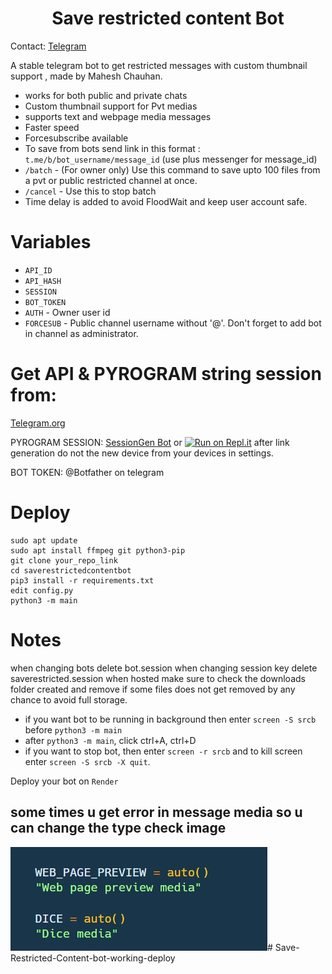 <h1 align="center">
  <b>Save restricted content Bot</b>
</h1> 

Contact: [Telegram](https://t.me/MaheshChauhan)

A stable telegram bot to get restricted messages with custom thumbnail support , made by Mahesh Chauhan. 

- works for both public and private chats
- Custom thumbnail support for Pvt medias
- supports text and webpage media messages
- Faster speed
- Forcesubscribe available
- To save from bots send link in this format : `t.me/b/bot_username/message_id` (use plus messenger for message_id)
- `/batch` - (For owner only) Use this command to save upto 100 files from a pvt or public restricted channel at once.
- `/cancel` -  Use this to stop batch
- Time delay is added to avoid FloodWait and keep user account safe. 
  
# Variables

- `API_ID`
- `API_HASH`
- `SESSION`
- `BOT_TOKEN` 
- `AUTH` - Owner user id
- `FORCESUB` - Public channel username without '@'. Don't forget to add bot in channel as administrator. 

# Get API & PYROGRAM string session from:
 
[Telegram.org](https://my.telegram.org/auth)

PYROGRAM SESSION: [SessionGen Bot](https://t.me/SessionStringGeneratorRobot) or [![Run on Repl.it](https://replit.com/badge/github/vasusen-code/saverestrictedcontentbot)](https://replit.com/@levinalab/Session-Generator#main.py)
after link generation do not the new device from your devices in settings.

BOT TOKEN: @Botfather on telegram

# Deploy
```
sudo apt update
sudo apt install ffmpeg git python3-pip
git clone your_repo_link
cd saverestrictedcontentbot 
pip3 install -r requirements.txt
edit config.py
python3 -m main
```

# Notes
when changing bots delete bot.session 
when changing session key delete saverestricted.session
when hosted make sure to check the downloads folder created and remove if some files does not get removed
by any chance to avoid full storage.

- if you want bot to be running in background then enter `screen -S srcb` before `python3 -m main` 
- after `python3 -m main`, click ctrl+A, ctrl+D
- if you want to stop bot, then enter `screen -r srcb` and to kill screen enter `screen -S srcb -X quit`.

Deploy your bot on `Render`

## some times u get error in message media so u can change the type check image

![alt text](image.png)#   S a v e - R e s t r i c t e d - C o n t e n t - b o t - w o r k i n g - d e p l o y 
 
 